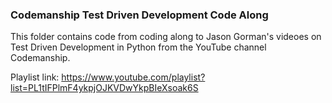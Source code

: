 ### Codemanship Test Driven Development Code Along

This folder contains code from coding along to Jason Gorman's videoes on Test Driven Development in Python from the YouTube channel Codemanship. 

Playlist link: https://www.youtube.com/playlist?list=PL1tIFPlmF4ykpjOJKVDwYkpBIeXsoak6S 
